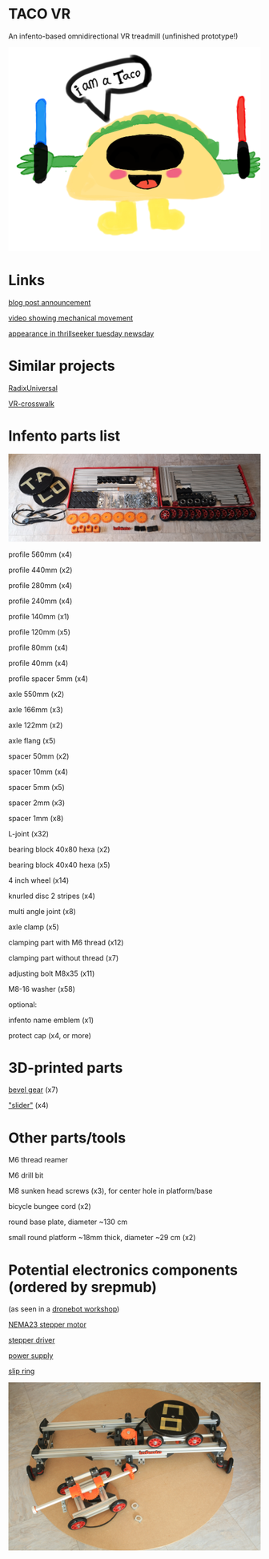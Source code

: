 # TACO VR
An infento-based omnidirectional VR treadmill (unfinished prototype!)

![Screenshot](logo.png)

# Links

[blog post announcement](http://blogfarts.blogspot.com/2022/03/taco-vr-infento-based-omnidirectional.html)

[video showing mechanical movement](https://www.youtube.com/watch?v=YHPXaN3H2HI)

[appearance in thrillseeker tuesday newsday](https://www.youtube.com/watch?v=JtDdllBYgaA)

# Similar projects

[RadixUniversal](https://www.youtube.com/watch?v=7YEqCsvkD60)

[VR-crosswalk](https://www.youtube.com/watch?v=GcSgNpcmdVs)

# Infento parts list

![parts](parts.jpg)

profile 560mm (x4)

profile 440mm (x2)

profile 280mm (x4)

profile 240mm (x4)

profile 140mm (x1)

profile 120mm (x5)

profile 80mm  (x4)

profile 40mm  (x4)

profile spacer 5mm (x4)

axle 550mm (x2)

axle 166mm (x3)

axle 122mm (x2)

axle flang (x5)

spacer 50mm (x2)

spacer 10mm (x4)

spacer 5mm  (x5)

spacer 2mm  (x3)

spacer 1mm  (x8)

L-joint (x32)

bearing block 40x80 hexa (x2)

bearing block 40x40 hexa (x5)

4 inch wheel (x14)

knurled disc 2 stripes (x4)

multi angle joint (x8)

axle clamp (x5)

clamping part with M6 thread (x12)

clamping part without thread (x7)

adjusting bolt M8x35 (x11)

M8-16 washer (x58)


optional:

infento name emblem (x1)

protect cap (x4, or more)

# 3D-printed parts

[bevel gear](https://www.thingiverse.com/thing:5179582) (x7)

["slider"](https://www.thingiverse.com/thing:5254832) (x4)

# Other parts/tools

M6 thread reamer

M6 drill bit

M8 sunken head screws (x3), for center hole in platform/base

bicycle bungee cord (x2)

round base plate, diameter ~130 cm

small round platform ~18mm thick, diameter ~29 cm (x2)

# Potential electronics components (ordered by srepmub)

(as seen in a [dronebot workshop](https://www.youtube.com/watch?v=iY_4YOlpqyI))

[NEMA23 stepper motor](https://www.robotshop.com/en/nema-23-bipolar-425ozin-42a-57x57x114mm-4-wires-stepper-motor.html)

[stepper driver](https://www.robotshop.com/en/20-80v-24-72a-digital-stepper-motor-driver-nema-34.html)

[power supply](https://www.conrad.com/p/mean-well-rsp-320-24-acdc-psu-module-enclosure-134-a-3216-w-24-v-dc-1293056)

[slip ring](https://www.amazon.nl/dp/B08NVK6C85/ref=pe_28126711_487102941_TE_SCE_3p_dp_1)

![Screenshot](taco.jpg)
